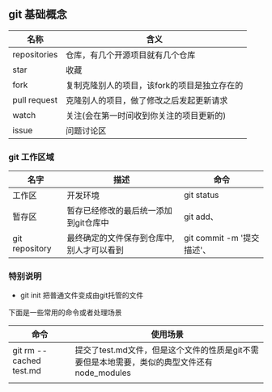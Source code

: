 ## git 基础概念
| 名称 | 含义 |
| --- | --- |
| repositories| 仓库，有几个开源项目就有几个仓库|
| star| 收藏|
| fork | 复制克隆别人的项目，该fork的项目是独立存在的|
| pull request | 克隆别人的项目，做了修改之后发起更新请求|
| watch | 关注(会在第一时间收到你关注的项目更新的)|
| issue | 问题讨论区|

### git 工作区域

| 名字   | 描述     | 命令|
| ------ | -------- |----|
| 工作区 | 开发环境 | git status|
| 暂存区 |   暂存已经修改的最后统一添加到git仓库中       | git add、  |
| git repository |   最终确定的文件保存到仓库中,别人才可以看到       |git commit -m '提交描述'、 |

### 特别说明

* git init 把普通文件变成由git托管的文件

下面是一些常用的命令或者处理场景

| 命令                    | 使用场景                                                     |
| ----------------------- | ------------------------------------------------------------ |
| git rm --cached test.md | 提交了test.md文件，但是这个文件的性质是git不需要但是本地需要，类似的典型文件还有 node_modules |
|                         |                                                              |

 